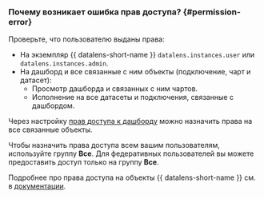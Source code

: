 ### Почему возникает ошибка прав доступа? {#permission-error}

Проверьте, что пользователю выданы права:
* На экземпляр {{ datalens-short-name }} `datalens.instances.user` или `datalens.instances.admin`.
* На дашборд и все связанные с ним объекты (подключение, чарт и датасет):
  * Просмотр дашборда и связанных с ним чартов.
  * Исполнение на все датасеты и подключения, связанные с дашбордом.

Через настройку [прав доступа к дашборду](../../datalens/operations/dashboard/manage-access.md) можно назначить права на все связанные объекты. 

Чтобы назначить права доступа всем вашим пользователям, используйте группу **Все**.  Для федеративных пользователей вы можете предоставить доступ только на группу **Все**. 

Подробнее про права доступа на объекты {{ datalens-short-name }} см. в [документации](../../datalens/security/index.md).



